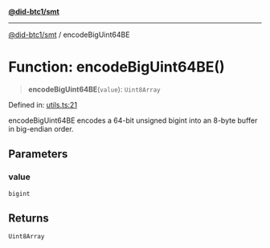 [**@did-btc1/smt**](../README.md)

***

[@did-btc1/smt](../globals.md) / encodeBigUint64BE

# Function: encodeBigUint64BE()

> **encodeBigUint64BE**(`value`): `Uint8Array`

Defined in: [utils.ts:21](https://github.com/dcdpr/did-btc1-js/blob/4ab6f9915d95beed9bc633644c9db1539395f512/packages/smt/src/utils.ts#L21)

encodeBigUint64BE encodes a 64-bit unsigned bigint into an 8-byte
buffer in big-endian order.

## Parameters

### value

`bigint`

## Returns

`Uint8Array`
